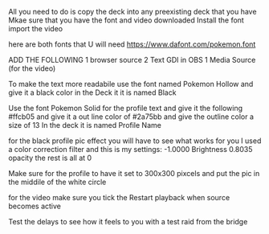 All you need to do is copy the deck into any preexisting deck that you have
Mkae sure that you have the font and video downloaded
Install the font
import the video

here are both fonts that U will need
https://www.dafont.com/pokemon.font

ADD THE FOLLOWING
1 browser source
2 Text GDI in OBS
1 Media Source (for the video)

To make the text more readabile
use the font named Pokemon Hollow
and give it a black color
in the Deck it it is named Black


Use the font Pokemon Solid for the profile 
text and give it the following #ffcb05 
and give it a out line color of #2a75bb 
and give the outline color a size of 13
In the deck it is named Profile Name


for the black profile pic effect you will have
to see what works for you I used a color correction 
filter and this is my settings:
-1.0000 Brightness
0.8035 opacity
the rest is all at 0

Make sure for the profile to have it set to 
300x300 pixcels and put the pic in the middile 
of the white circle

for the video make sure you tick the 
Restart playback when source becomes active

Test the delays to see how it feels to you with a
test raid from the bridge 
